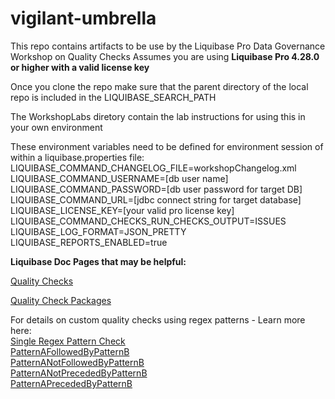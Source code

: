 # vigilant-umbrella
This repo contains artifacts to be use by the Liquibase Pro Data Governance Workshop on Quality Checks
Assumes you are using **Liquibase Pro 4.28.0 or higher with a valid license key**

Once you clone the repo make sure that the parent directory of the local repo is included in the LIQUIBASE_SEARCH_PATH

The WorkshopLabs diretory contain the lab instructions for using this in your own environment

These environment variables need to be defined for environment session of within a liquibase.properties file:
LIQUIBASE_COMMAND_CHANGELOG_FILE=workshopChangelog.xml
LIQUIBASE_COMMAND_USERNAME=[db user name]
LIQUIBASE_COMMAND_PASSWORD=[db user password for target DB]
LIQUIBASE_COMMAND_URL=[jdbc connect string for target database]
LIQUIBASE_LICENSE_KEY=[your valid pro license key]
LIQUIBASE_COMMAND_CHECKS_RUN_CHECKS_OUTPUT=ISSUES
LIQUIBASE_LOG_FORMAT=JSON_PRETTY
LIQUIBASE_REPORTS_ENABLED=true


**Liquibase Doc Pages that may be helpful:**

[Quality Checks](https://docs.liquibase.com/commands/quality-checks/subcommands/home.html)

[Quality Check Packages](https://docs.liquibase.com/liquibase-pro/quality-checks/checks-packages/home.html)

For details on custom quality checks using regex patterns - Learn more here: <br />
[Single Regex Pattern Check](https://docs.liquibase.com/liquibase-pro/quality-checks/checks/changelog-checks/sql-user-defined-pattern-check.html)<br />
[PatternAFollowedByPatternB](https://docs.liquibase.com/liquibase-pro/quality-checks/checks/changelog-checks/patterna-followed-bypatternb.html)<br />
[PatternANotFollowedByPatternB](https://docs.liquibase.com/liquibase-pro/quality-checks/checks/changelog-checks/patterna-notfollowed-bypatternb.html)<br />
[PatternANotPrecededByPatternB](https://docs.liquibase.com/liquibase-pro/quality-checks/checks/changelog-checks/patterna-notpreceded-bypatternb.html)<br />
[PatternAPrecededByPatternB](https://docs.liquibase.com/liquibase-pro/quality-checks/checks/changelog-checks/patterna-preceded-bypatternb.html)<br />


